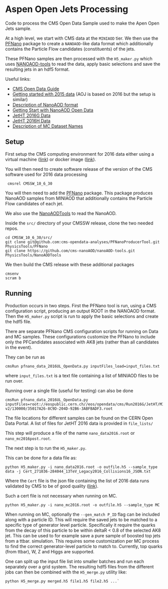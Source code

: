 # Aspen Open Jets Processing

Code to process the CMS Open Data Sample used to make the Apen Open Jets
sample.

At a high level, we start with CMS data at the `MINIAOD` tier.
We then use the [PFNano](https://opendata.cern.ch/record/12504) package to create a `NANOAOD`-like data format which
additionally contains the Particle Flow candidates (constituents) of the jets.

These PFNano samples are then processed with the `H5_maker.py` which uses
[NANOAOD-tools](https://opendata.cern.ch/record/12507) to read the data, apply 
basic selections and save the resulting jets in an hdf5 format. 

Useful links:

- [CMS Open Data Guide](https://cms-opendata-guide.web.cern.ch/)
- [Getting started with 2015
data](https://opendata.cern.ch/docs/cms-getting-started-2015) (AOJ is based on
2016 but the setup is similar)
- [Description of NanoAOD
format](https://twiki.cern.ch/twiki/bin/view/CMSPublic/WorkBookNanoAOD)
- [Getting Start with NanoAOD Open
Data](https://opendata.cern.ch/docs/cms-getting-started-nanoaod)
- [JetHT 2016G Data](https://opendata.cern.ch/record/30508)
- [JetHT 2016H Data](https://opendata.cern.ch/record/30541)
- [Description of MC Dataset
Names](https://opendata.cern.ch/docs/cms-simulated-dataset-names)

## Setup
First setup the CMS computing environment for 2016 data either using a virtual machine
([link](https://opendata.cern.ch/record/258)) or docker image
([link](https://opendata.cern.ch/docs/cms-guide-docker)).

You will then need to create software release of the version of the CMS
software used for 2016 data processing 

``` cmsrel CMSSW_10_6_30```

You will then need to add the [PFNano](https://opendata.cern.ch/record/12504) package.
This package produces NanoAOD samples from MINIAOD that additionally contains the Particle Flow candidates of each jet.

We also use the
[NanoAODTools](https://github.com/cms-opendata-analyses/nanoAOD-tools) to read
the NanoAOD.

Inside the `src/` directory of your CMSSW release, clone the two needed repos.

```
cd CMSSW_10_6_30/src/
git clone git@github.com:cms-opendata-analyses/PFNanoProducerTool.git PhysicsTools/PFNano
git clone https://github.com/cms-nanoAOD/nanoAOD-tools.git PhysicsTools/NanoAODTools

```

We then build the CMS release with these additional packages

```
cmsenv
scram b
```

## Running 

Production occurs in two steps. First the PFNano tool is run, using a CMS
configuration script, producing an output ROOT in the NANOAOD format.
Then the `H5_maker.py` script is run to apply the basic selections and create
the hdf5 file.

There are separate PFNano CMS configuration scripts for running on Data and MC
samples. 
These configurations customize the PFNano to include only the PFCandidates
associated with AK8 jets (rather than all candidates in the event).

They can be run as
```
cmsRun pfnano_data_2016UL_OpenData.py inputFiles_load=input_files.txt

```

where `input_files.txt` is a text file containing a list of MINIAOD files to be
run over.

Running over a single file (useful for testing) can also be done

```
cmsRun pfnano_data_2016UL_OpenData.py inputFiles=root://eospublic.cern.ch//eos/opendata/cms/Run2016G/JetHT/MINIAOD/UL2016_MiniAODv2-v2/130000/35017A26-8C9D-204D-92B6-3ABFBADF3.root

```

The file locations for different samples can be found on the CERN Open Data Portal. A list of files for JetHT 2016 data is provided in `file_lists/`

This step will produce a file of the name `nano_data2016.root` or
`nano_mc2016post.root`.

The next step is to run the `H5_maker.py`.

This can be done for a data file as:

```
python H5_maker.py -i nano_data2016.root -o outfile.h5 --sample_type data -j Cert_271036-284044_13TeV_Legacy2016_Collisions16_JSON.txt
```

Where the `Cert` file is the json file containing the list of 2016 data runs validated
by CMS to be of good quality ([link](https://opendata.cern.ch/record/14220)). 

Such a cert file is not necessary when running on MC.

```
python H5_maker.py -i nano_mc2016.root -o outfile.h5 --sample_type MC 
```
When running on MC, optionally the `--gen_match P_ID` flag can be included along with a particle ID.
This will require the saved jets to be matched to a specific type of generator level
particle. 
Specifically it require the quarks from the decay of this particle to be within
deltaR < 0.8 of the selected AK8 jet. 
This can be used to for example save a pure sample of boosted top jets from a ttbar.
simulation. 
This requires some customization per MC process to find the correct
generator-level particle to match to.
Currently, top quarks (from ttbar), W, Z and Higgs are supported.

One can split up the input file list into smaller batches and run each separately over a grid system.
The resulting hdf5 files from the different jobs can then be combined with the `H5_merge.py` utility like: 

```
python H5_merge.py merged.h5 file1.h5 file2.h5 ...` 

```

